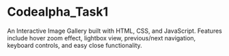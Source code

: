 # Codealpha_Task1
An Interactive Image Gallery built with HTML, CSS, and JavaScript.  Features include hover zoom effect, lightbox view, previous/next navigation,  keyboard controls, and easy close functionality.
